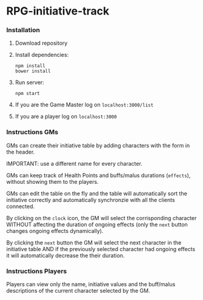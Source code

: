 # RPG-initiative-track

### Installation

1.	Download repository
2.	Install dependencies:

	```
	npm install
	bower install
	```
3.	Run server:

	```
	npm start
	```
4. If you are the Game Master log on `localhost:3000/list`
5. If you are a player log on `localhost:3000`

### Instructions GMs

GMs can create their initiative table by adding characters with the form in the header.

IMPORTANT: use a different name for every character.

GMs can keep track of Health Points and buffs/malus durations (`effects`), without showing them to the players.

GMs can edit the table on the fly and the table will automatically sort the initiative correctly and automatically synchronzie with all the clients connected.

By clicking on the `clock` icon, the GM will select the corrisponding character WITHOUT affecting the duration of ongoing effects (only the `next` button changes ongoing effects dynamically).

By clicking the `next` button the GM will select the next character in the initiative table AND if the previously selected character had ongoing effects it will automatically decrease the their duration.

### Instructions Players

Players can view only the name, initiative values and the buff/malus descriptions of the current character selected by the GM.
